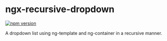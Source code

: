 # ngx-recursive-dropdown
[![npm version](https://badge.fury.io/js/ngx-recursive-dropdown.svg)](https://badge.fury.io/js/ngx-recursive-dropdown)

A dropdown list using ng-template and ng-container in a recursive manner.
